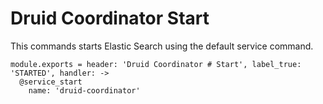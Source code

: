 
# Druid Coordinator Start

This commands starts Elastic Search using the default service command.

    module.exports = header: 'Druid Coordinator # Start', label_true: 'STARTED', handler: ->
      @service_start
        name: 'druid-coordinator'
